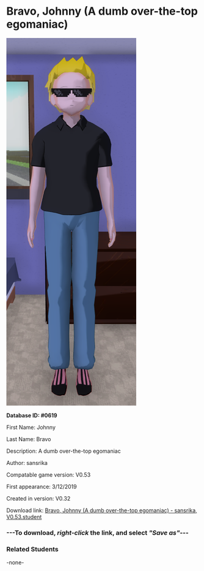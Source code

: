 # Bravo, Johnny (A dumb over-the-top egomaniac)

<img src="../../Files/Images/Bravo, Johnny (A dumb over-the-top egomaniac).png" title="Bravo, Johnny (A dumb over-the-top egomaniac) - sansrika, V0.53">

**Database ID: #0619**

First Name: Johnny

Last Name: Bravo

Description: A dumb over-the-top egomaniac

Author: sansrika

Compatable game version: V0.53

First appearance: 3/12/2019

Created in version: V0.32

Download link: <a href="https://raw.githubusercontent.com/Arbiter1223/Daigaku-Gurashi-Custom-Students/master/Files/Student%20Files/Bravo%2C%20Johnny%20(A%20dumb%20over-the-top%20egomaniac)%20-%20sansrika%2C%20V0.53.student">Bravo, Johnny (A dumb over-the-top egomaniac) - sansrika, V0.53.student</a>

### ---**To download, _right-click_ the link, and select _"Save as"_**---

### Related Students

-none-
